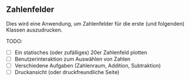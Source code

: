 ## Zahlenfelder

Dies wird eine Anwendung, um Zahlenfelder für die erste (und folgenden) Klassen auszudrucken.

TODO:
 - [ ] Ein statisches (oder zufälliges) 20er Zahlenfeld plotten
 - [ ] Benutzerinteraktion zum Auswählen von Zahlen
 - [ ] Verschiedene Aufgaben (Zahlenraum, Addition, Subtraktion)
 - [ ] Druckansicht (oder druckfreundliche Seite)

<script src="index.js">
</script>
